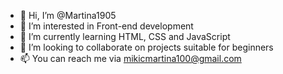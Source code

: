 - 👋 Hi, I’m @Martina1905
- 👀 I’m interested in Front-end development
- 🌱 I’m currently learning HTML, CSS and JavaScript
- 💞️ I’m looking to collaborate on projects suitable for beginners
- 📫 You can reach me via mikicmartina100@gmail.com

<!---
Martina1905/Martina1905 is a ✨ special ✨ repository because its `README.md` (this file) appears on your GitHub profile.
You can click the Preview link to take a look at your changes.
--->
